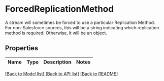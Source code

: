 # ForcedReplicationMethod

A stream will sometimes be forced to use a particular Replication Method. For non-Salesforce sources, this will be a string indicating which replication method is required. Otherwise, it will be an object.
## Properties
Name | Type | Description | Notes
------------ | ------------- | ------------- | -------------

[[Back to Model list]](../README.md#documentation-for-models) [[Back to API list]](../README.md#documentation-for-api-endpoints) [[Back to README]](../README.md)


